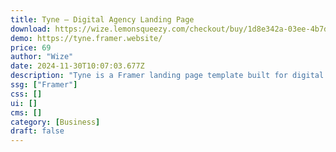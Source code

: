 ```yaml
---
title: Tyne — Digital Agency Landing Page
download: https://wize.lemonsqueezy.com/checkout/buy/1d8e342a-03ee-4b7d-ba08-1b1d504696d5?aff=YGGpO5
demo: https://tyne.framer.website/
price: 69
author: "Wize"
date: 2024-11-30T10:07:03.677Z
description: "Tyne is a Framer landing page template built for digital agencies that are looking to increase their conversion rate, showcase their work, and boost their brand credibility."
ssg: ["Framer"]
css: []
ui: []
cms: []
category: [Business]
draft: false
---
```

